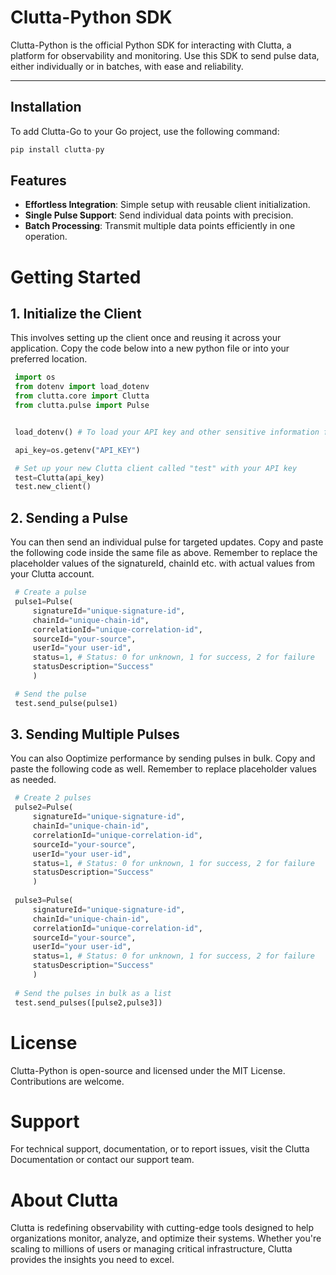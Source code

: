 # Clutta-Python SDK

Clutta-Python is the official Python SDK for interacting with Clutta, a platform for observability and monitoring. 
Use this SDK to send pulse data, either individually or in batches, with ease and reliability.

---

## Installation

To add Clutta-Go to your Go project, use the following command:

```python
pip install clutta-py
```

## Features
- **Effortless Integration**: Simple setup with reusable client initialization.
- **Single Pulse Support**: Send individual data points with precision.
- **Batch Processing**: Transmit multiple data points efficiently in one operation.

# Getting Started

## 1. Initialize the Client
   This involves setting up the client once and reusing it across your application. Copy the code below into a new python file or into your preferred location.

   ```python
    import os
    from dotenv import load_dotenv
    from clutta.core import Clutta
    from clutta.pulse import Pulse


    load_dotenv() # To load your API key and other sensitive information from your environment or .env file.

    api_key=os.getenv("API_KEY")

    # Set up your new Clutta client called "test" with your API key
    test=Clutta(api_key)
    test.new_client()
   ```

## 2. Sending a Pulse
   You can then send an individual pulse for targeted updates. Copy and paste the following code inside the same file as above. Remember to replace the placeholder values of the signatureId, chainId etc. with actual values from your Clutta account.

   ```python
    # Create a pulse
    pulse1=Pulse(
        signatureId="unique-signature-id",
        chainId="unique-chain-id",
        correlationId="unique-correlation-id",
        sourceId="your-source",
        userId="your user-id",
        status=1, # Status: 0 for unknown, 1 for success, 2 for failure
        statusDescription="Success"
        )

    # Send the pulse
    test.send_pulse(pulse1)
   ```

## 3. Sending Multiple Pulses
   You can also Ooptimize performance by sending pulses in bulk. Copy and paste the following code as well. Remember to replace placeholder values as needed.

   ```python
    # Create 2 pulses
    pulse2=Pulse(
        signatureId="unique-signature-id",
        chainId="unique-chain-id",
        correlationId="unique-correlation-id",
        sourceId="your-source",
        userId="your user-id",
        status=1, # Status: 0 for unknown, 1 for success, 2 for failure
        statusDescription="Success"
        )
    
    pulse3=Pulse(
        signatureId="unique-signature-id",
        chainId="unique-chain-id",
        correlationId="unique-correlation-id",
        sourceId="your-source",
        userId="your user-id",
        status=1, # Status: 0 for unknown, 1 for success, 2 for failure
        statusDescription="Success"
        )
    
    # Send the pulses in bulk as a list
    test.send_pulses([pulse2,pulse3])
   ```

# License

Clutta-Python is open-source and licensed under the MIT License. Contributions are welcome.


# Support

For technical support, documentation, or to report issues, visit the Clutta Documentation or contact our support team.


# About Clutta

Clutta is redefining observability with cutting-edge tools designed to help organizations monitor, analyze, and optimize their systems. 
Whether you're scaling to millions of users or managing critical infrastructure, Clutta provides the insights you need to excel.



